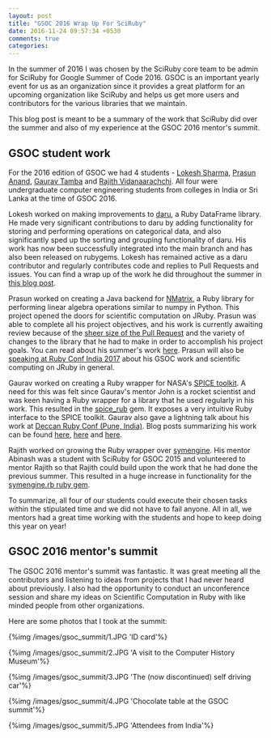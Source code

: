 ```yaml
---
layout: post
title: "GSOC 2016 Wrap Up For SciRuby"
date: 2016-11-24 09:57:34 +0530
comments: true
categories: 
---
```


In the summer of 2016 I was chosen by the SciRuby core team to be admin for SciRuby for Google Summer of Code 2016. GSOC is an important yearly event for us as an organization since it provides a great platform for an upcoming organization like SciRuby and helps us get more users and contributors for the various libraries that we maintain.

This blog post is meant to be a summary of the work that SciRuby did over the summer and also of my experience at the GSOC 2016 mentor's summit.

## GSOC student work

For the 2016 edition of GSOC we had 4 students - [Lokesh Sharma](https://github.com/lokeshh), [Prasun Anand](https://github.com/prasunanand), [Gaurav Tamba](https://github.com/gau27) and [Rajith Vidanaarachchi](https://github.com/rajithv). All four were undergraduate computer engineering students from colleges in India or Sri Lanka at the time of GSOC 2016.

Lokesh worked on making improvements to [daru](https://github.com/sciruby/daru), a Ruby DataFrame library. He made very significant contributions to daru by adding functionality for storing and performing operations on categorical data, and also significantly sped up the sorting and grouping functionality of daru. His work has now been successfully integrated into the main branch and has also been released on rubygems. Lokesh has remained active as a daru contributor and regularly contributes code and replies to Pull Requests and issues. You can find a wrap up of the work he did throughout the summer in [this blog post](http://sciruby.com/blog/2016/11/24/gsoc-2016-adding-categorical-data-support/).

Prasun worked on creating a Java backend for [NMatrix](https://github.com/sciruby/nmatrix), a Ruby library for performing linear algebra operations similar to numpy in Python. This project opened the doors for scientific computation on JRuby. Prasun was able to complete all his project objectives, and his work is currently awaiting review because of the [sheer size of the Pull Request](https://github.com/SciRuby/nmatrix/pull/558) and the variety of changes to the library that he had to make in order to accomplish his project goals. You can read about his summer's work [here](http://sciruby.com/blog/2016/10/24/gsoc-2016-port-nmatrix-to-jruby/). Prasun will also be [speaking at Ruby Conf India 2017](http://rubyconfindia.org/program/#prasun-anand) about his GSOC work and scientific computing on JRuby in general.

Gaurav worked on creating a Ruby wrapper for NASA's [SPICE toolkit](https://naif.jpl.nasa.gov/naif/toolkit.html). A need for this was felt since Gaurav's mentor John is a rocket scientist and was keen having a Ruby wrapper for a library that he used regularly in his work. This resulted in the [spice_rub](https://github.com/SciRuby/spice_rub) gem. It exposes a very intuitive Ruby interface to the SPICE toolkit. Gaurav also gave a lightning talk about his work at [Deccan Ruby Conf (Pune, India)](). Blog posts summarizing his work can be found [here](http://sciruby.com/blog/2016/11/24/spicerub-kernelpool-and-kernels/), [here](http://sciruby.com/blog/2016/11/24/gsoc-2016-a-look-at-spicerub-body/) and [here](http://sciruby.com/blog/2016/11/24/gsoc-2016-a-look-at-spicerub-time/).

Rajith worked on growing the Ruby wrapper over [symengine](https://github.com/symengine/symengine). His mentor Abinash was a student with SciRuby for GSOC 2015 and volunteered to mentor Rajith so that Rajith could build upon the work that he had done the previous summer. This resulted in a huge increase in functionality for the [symengine.rb ruby gem](https://github.com/symengine/symengine.rb).

To summarize, all four of our students could execute their chosen tasks within the stipulated time and we did not have to fail anyone. All in all, we mentors had a great time working with the students and hope to keep doing this year on year!

## GSOC 2016 mentor's summit

The GSOC 2016 mentor's summit was fantastic. It was great meeting all the contributors and listening to ideas from projects that I had never heard about previously. I also had the opportunity to conduct an unconference session and  share my ideas on Scientific Computation in Ruby with like minded people from other organizations.

Here are some photos that I took at the summit:

{%img /images/gsoc_summit/1.JPG 'ID card'%}

{%img /images/gsoc_summit/2.JPG 'A visit to the Computer History Museum'%}

{%img /images/gsoc_summit/3.JPG 'The (now discontinued) self driving car'%}

{%img /images/gsoc_summit/4.JPG 'Chocolate table at the GSOC summit'%}

{%img /images/gsoc_summit/5.JPG 'Attendees from India'%}
